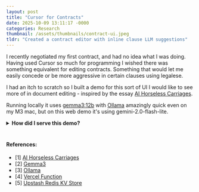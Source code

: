 ```yaml
---
layout: post
title: "Cursor for Contracts"
date: 2025-10-09 13:11:17 -0000
categories: Research
thumbnail: /assets/thumbnails/contract-ui.jpeg
tldr: "Created a contract editor with inline clause LLM suggestions"
---
```


I recently negotiated my first contract, and had no idea what I was doing. Having used Cursor so much for programming I wished there was something equivalent for editing contracts. Something that would let me easily concede or be more aggressive in certain clauses using legalese. 

I had an itch to scratch so I built a demo for this sort of UI I would like to see more of in document editing - inspired by the essay [AI Horseless Carriages](https://koomen.dev/essays/horseless-carriages/). 

Running locally it uses [gemma3:12b](https://deepmind.google/models/gemma/gemma-3/) with [Ollama](https://github.com/ollama/ollama) amazingly quick even on my M3 mac, but on this web demo it's using gemini-2.0-flash-lite.

<!-- TODO: if not mobile render this: -->
<!-- <style>
#root {
  min-height: auto !important;
}
#root .app-container {
  min-height: auto !important;
}
</style> -->

<!-- <link rel="stylesheet" href="{{site.url}}/assets/contract-ui/build/static/css/main.0c014cc3.css">
<div id="root"></div>
<script>
  // Set the contract path for Jekyll deployment before 
  window.CONTRACT_BASE_PATH = '{{site.url}}/assets/contract-ui/build/contracts/';
</script>
<script src="{{site.url}}/assets/contract-ui/build/static/js/main.8d8eb0f6.js"></script> -->

<!-- // TODO: if mobile render this -->
<!-- <figure style="display: flex; justify-content: center;">
    <div style="text-align: center;">
      <object type="image/svg+xml" data="{{site.url}}/assets/contract-ui/contract-ui-demo.gif"></object>
    </div>
    <br>
</figure> -->

<style>
@media (max-width: 768px) {
  .desktop-only { display: none; }
}
@media (min-width: 769px) {
  .mobile-only { display: none; }
}
#root {
  min-height: auto !important;
}
#root .app-container {
  min-height: auto !important;
}
</style>

<div class="desktop-only">
  <link rel="stylesheet" href="{{site.url}}/assets/contract-ui/build/static/css/main.0c014cc3.css">
  <div id="root"></div>
  <script>
    window.CONTRACT_BASE_PATH = '{{site.url}}/assets/contract-ui/build/contracts/';
  </script>
  <script src="{{site.url}}/assets/contract-ui/build/static/js/main.940ed3a5.js"></script>
</div>

<div class="mobile-only">
  Come back on a desktop to see the interactive demo.
  <figure style="display: flex; justify-content: center;">
    <div style="text-align: center;">
      <img src="{{site.url}}/assets/contract-ui/contract-ui-demo.gif" alt="Contract UI Demo">
    </div>
  </figure>
</div>


<details markdown="1">
<summary style="cursor: pointer; font-weight: bold; margin-bottom: 20px;">How did I serve this demo?</summary>

I wanted the app to run completely locally since contracts can be sensitive, but didn't want visitors to this page to have to fetch 1GB worth of a language model. I settled on using Gemini via a [Vercel Function](https://vercel.com/docs/functions) proxy server which has my API key on it. I also used an [Upstash Redis KV Store](https://upstash.com/docs/redis/overall/getstarted) that limits inferences based on IP address to prevent abuse.

This was surprisingly accessible with the help of language models, and most of all *free* given what I expect the traffic to this site to be. Crazy!

<figure style="display: flex; justify-content: center;">
    <div style="text-align: center;">
      <object type="image/svg+xml" data="{{site.url}}/assets/contract-ui/contract-ui.svg" style="width: 450px; height: auto;"></object>
    </div>
    <br>
</figure>
</details>




#### References:

- [1] [AI Horseless Carriages](https://koomen.dev/essays/horseless-carriages/)
- [2] [Gemma3](https://deepmind.google/models/gemma/gemma-3/)
- [3] [Ollama](https://github.com/ollama/ollama)
- [4] [Vercel Function](https://vercel.com/docs/functions)
- [5] [Upstash Redis KV Store](https://upstash.com/docs/redis/overall/getstarted)